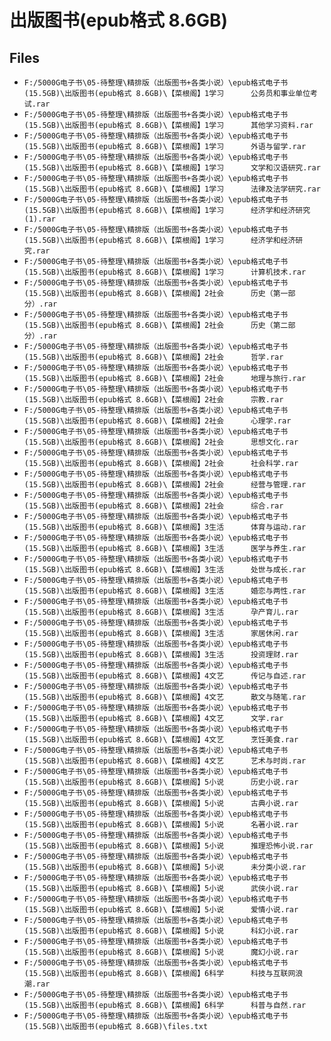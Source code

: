 # 出版图书(epub格式 8.6GB)

## Files

- `F:/5000G电子书\05-待整理\精排版（出版图书+各类小说）\epub格式电子书(15.5GB)\出版图书(epub格式 8.6GB)\【菜根阁】1学习      公务员和事业单位考试.rar`
- `F:/5000G电子书\05-待整理\精排版（出版图书+各类小说）\epub格式电子书(15.5GB)\出版图书(epub格式 8.6GB)\【菜根阁】1学习      其他学习资料.rar`
- `F:/5000G电子书\05-待整理\精排版（出版图书+各类小说）\epub格式电子书(15.5GB)\出版图书(epub格式 8.6GB)\【菜根阁】1学习      外语与留学.rar`
- `F:/5000G电子书\05-待整理\精排版（出版图书+各类小说）\epub格式电子书(15.5GB)\出版图书(epub格式 8.6GB)\【菜根阁】1学习      文学和汉语研究.rar`
- `F:/5000G电子书\05-待整理\精排版（出版图书+各类小说）\epub格式电子书(15.5GB)\出版图书(epub格式 8.6GB)\【菜根阁】1学习      法律及法学研究.rar`
- `F:/5000G电子书\05-待整理\精排版（出版图书+各类小说）\epub格式电子书(15.5GB)\出版图书(epub格式 8.6GB)\【菜根阁】1学习      经济学和经济研究(1).rar`
- `F:/5000G电子书\05-待整理\精排版（出版图书+各类小说）\epub格式电子书(15.5GB)\出版图书(epub格式 8.6GB)\【菜根阁】1学习      经济学和经济研究.rar`
- `F:/5000G电子书\05-待整理\精排版（出版图书+各类小说）\epub格式电子书(15.5GB)\出版图书(epub格式 8.6GB)\【菜根阁】1学习      计算机技术.rar`
- `F:/5000G电子书\05-待整理\精排版（出版图书+各类小说）\epub格式电子书(15.5GB)\出版图书(epub格式 8.6GB)\【菜根阁】2社会      历史（第一部分）.rar`
- `F:/5000G电子书\05-待整理\精排版（出版图书+各类小说）\epub格式电子书(15.5GB)\出版图书(epub格式 8.6GB)\【菜根阁】2社会      历史（第二部分）.rar`
- `F:/5000G电子书\05-待整理\精排版（出版图书+各类小说）\epub格式电子书(15.5GB)\出版图书(epub格式 8.6GB)\【菜根阁】2社会      哲学.rar`
- `F:/5000G电子书\05-待整理\精排版（出版图书+各类小说）\epub格式电子书(15.5GB)\出版图书(epub格式 8.6GB)\【菜根阁】2社会      地理与旅行.rar`
- `F:/5000G电子书\05-待整理\精排版（出版图书+各类小说）\epub格式电子书(15.5GB)\出版图书(epub格式 8.6GB)\【菜根阁】2社会      宗教.rar`
- `F:/5000G电子书\05-待整理\精排版（出版图书+各类小说）\epub格式电子书(15.5GB)\出版图书(epub格式 8.6GB)\【菜根阁】2社会      心理学.rar`
- `F:/5000G电子书\05-待整理\精排版（出版图书+各类小说）\epub格式电子书(15.5GB)\出版图书(epub格式 8.6GB)\【菜根阁】2社会      思想文化.rar`
- `F:/5000G电子书\05-待整理\精排版（出版图书+各类小说）\epub格式电子书(15.5GB)\出版图书(epub格式 8.6GB)\【菜根阁】2社会      社会科学.rar`
- `F:/5000G电子书\05-待整理\精排版（出版图书+各类小说）\epub格式电子书(15.5GB)\出版图书(epub格式 8.6GB)\【菜根阁】2社会      经营与管理.rar`
- `F:/5000G电子书\05-待整理\精排版（出版图书+各类小说）\epub格式电子书(15.5GB)\出版图书(epub格式 8.6GB)\【菜根阁】2社会      综合.rar`
- `F:/5000G电子书\05-待整理\精排版（出版图书+各类小说）\epub格式电子书(15.5GB)\出版图书(epub格式 8.6GB)\【菜根阁】3生活      体育与运动.rar`
- `F:/5000G电子书\05-待整理\精排版（出版图书+各类小说）\epub格式电子书(15.5GB)\出版图书(epub格式 8.6GB)\【菜根阁】3生活      医学与养生.rar`
- `F:/5000G电子书\05-待整理\精排版（出版图书+各类小说）\epub格式电子书(15.5GB)\出版图书(epub格式 8.6GB)\【菜根阁】3生活      处世与成长.rar`
- `F:/5000G电子书\05-待整理\精排版（出版图书+各类小说）\epub格式电子书(15.5GB)\出版图书(epub格式 8.6GB)\【菜根阁】3生活      婚恋与两性.rar`
- `F:/5000G电子书\05-待整理\精排版（出版图书+各类小说）\epub格式电子书(15.5GB)\出版图书(epub格式 8.6GB)\【菜根阁】3生活      孕产育儿.rar`
- `F:/5000G电子书\05-待整理\精排版（出版图书+各类小说）\epub格式电子书(15.5GB)\出版图书(epub格式 8.6GB)\【菜根阁】3生活      家居休闲.rar`
- `F:/5000G电子书\05-待整理\精排版（出版图书+各类小说）\epub格式电子书(15.5GB)\出版图书(epub格式 8.6GB)\【菜根阁】3生活      投资理财.rar`
- `F:/5000G电子书\05-待整理\精排版（出版图书+各类小说）\epub格式电子书(15.5GB)\出版图书(epub格式 8.6GB)\【菜根阁】4文艺      传记与自述.rar`
- `F:/5000G电子书\05-待整理\精排版（出版图书+各类小说）\epub格式电子书(15.5GB)\出版图书(epub格式 8.6GB)\【菜根阁】4文艺      散文与随笔.rar`
- `F:/5000G电子书\05-待整理\精排版（出版图书+各类小说）\epub格式电子书(15.5GB)\出版图书(epub格式 8.6GB)\【菜根阁】4文艺      文学.rar`
- `F:/5000G电子书\05-待整理\精排版（出版图书+各类小说）\epub格式电子书(15.5GB)\出版图书(epub格式 8.6GB)\【菜根阁】4文艺      烹饪美食.rar`
- `F:/5000G电子书\05-待整理\精排版（出版图书+各类小说）\epub格式电子书(15.5GB)\出版图书(epub格式 8.6GB)\【菜根阁】4文艺      艺术与时尚.rar`
- `F:/5000G电子书\05-待整理\精排版（出版图书+各类小说）\epub格式电子书(15.5GB)\出版图书(epub格式 8.6GB)\【菜根阁】5小说      历史小说.rar`
- `F:/5000G电子书\05-待整理\精排版（出版图书+各类小说）\epub格式电子书(15.5GB)\出版图书(epub格式 8.6GB)\【菜根阁】5小说      古典小说.rar`
- `F:/5000G电子书\05-待整理\精排版（出版图书+各类小说）\epub格式电子书(15.5GB)\出版图书(epub格式 8.6GB)\【菜根阁】5小说      名著小说.rar`
- `F:/5000G电子书\05-待整理\精排版（出版图书+各类小说）\epub格式电子书(15.5GB)\出版图书(epub格式 8.6GB)\【菜根阁】5小说      推理恐怖小说.rar`
- `F:/5000G电子书\05-待整理\精排版（出版图书+各类小说）\epub格式电子书(15.5GB)\出版图书(epub格式 8.6GB)\【菜根阁】5小说      未分类小说.rar`
- `F:/5000G电子书\05-待整理\精排版（出版图书+各类小说）\epub格式电子书(15.5GB)\出版图书(epub格式 8.6GB)\【菜根阁】5小说      武侠小说.rar`
- `F:/5000G电子书\05-待整理\精排版（出版图书+各类小说）\epub格式电子书(15.5GB)\出版图书(epub格式 8.6GB)\【菜根阁】5小说      爱情小说.rar`
- `F:/5000G电子书\05-待整理\精排版（出版图书+各类小说）\epub格式电子书(15.5GB)\出版图书(epub格式 8.6GB)\【菜根阁】5小说      科幻小说.rar`
- `F:/5000G电子书\05-待整理\精排版（出版图书+各类小说）\epub格式电子书(15.5GB)\出版图书(epub格式 8.6GB)\【菜根阁】5小说      魔幻小说.rar`
- `F:/5000G电子书\05-待整理\精排版（出版图书+各类小说）\epub格式电子书(15.5GB)\出版图书(epub格式 8.6GB)\【菜根阁】6科学      科技与互联网浪潮.rar`
- `F:/5000G电子书\05-待整理\精排版（出版图书+各类小说）\epub格式电子书(15.5GB)\出版图书(epub格式 8.6GB)\【菜根阁】6科学      科普与自然.rar`
- `F:/5000G电子书\05-待整理\精排版（出版图书+各类小说）\epub格式电子书(15.5GB)\出版图书(epub格式 8.6GB)\files.txt`
